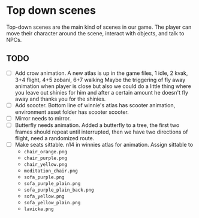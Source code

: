 # Top down scenes

Top-down scenes are the main kind of scenes in our game.
The player can move their character around the scene, interact with objects, and talk to NPCs.

## TODO

- [ ] Add crow animation.
      A new atlas is up in the game files, 1 idle, 2 kvak, 3+4 flight, 4+5 zobani, 6+7 walking
      Maybe the triggering of fly away animation when player is close but also we could do a little thing where you leave out shinies for him and after a certain amount he doesn't fly away and thanks you for the shinies.
- [ ] Add scooter.
      Bottom line of winnie's atlas has scooter animation, environment asset folder has scooter scooter.
- [ ] Mirror needs to mirror.
- [ ] Butterfly needs animation.
      Added a butterfly to a tree, the first two frames should repeat until interrupted, then we have two directions of flight, need a randomized route.
- [ ] Make seats sittable. n14 in winnies atlas for animation. Assign sittable to
  - `chair_orange.png`
  - `chair_purple.png`
  - `chair_yellow.png`
  - `meditation_chair.png`
  - `sofa_purple.png`
  - `sofa_purple_plain.png`
  - `sofa_purple_plain_back.png`
  - `sofa_yellow.png`
  - `sofa_yellow_plain.png`
  - `lavicka.png`
